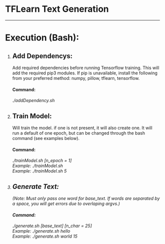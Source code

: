 # TFLearn Text Generation

<hr>
<h1>Execution (Bash):</h1>
<ol type="1">
    <li>
        <h2><strong>Add Dependencys:</strong></h2>
        Add required dependencies before running Tensorflow training. This will add the required pip3 modules. If pip is unavailable, install the following from your preferred method: numpy, pillow, tflearn, tensorflow. <br>
        <h4><strong>Command: </strong></h4>
        <em>./addDependency.sh</em><br>
    </li>
    <li>
        <h2><strong>Train Model:</strong></h2>
        Will train the model. if one is not present, it will also create one. It will run a default of one epoch, but can be changed through the bash command (see examples below). <br>
        <h4><strong>Command: </strong></h4>
        <em>./trainModel.sh [n_epoch = 1] <em><br>
        Example: <em>./trainModel.sh </em><br>
        Example: <em>./trainModel.sh 5 </em><br>
    </li>   
    <li>
        <h2><strong>Generate Text:</strong><br></h2>
        (Note: Must only pass one word for base_text. If words are separated by a space, you will get errors due to overlaping argvs.) 
        <h4><strong>Command: </strong></h4>
        <em>./generate.sh [base_text] [n_char = 25] </em><br>
        Example: <em>./generate.sh hello </em><br>
        Example: <em>./generate.sh world 15 </em><br>
    </li><br>
</ol>
